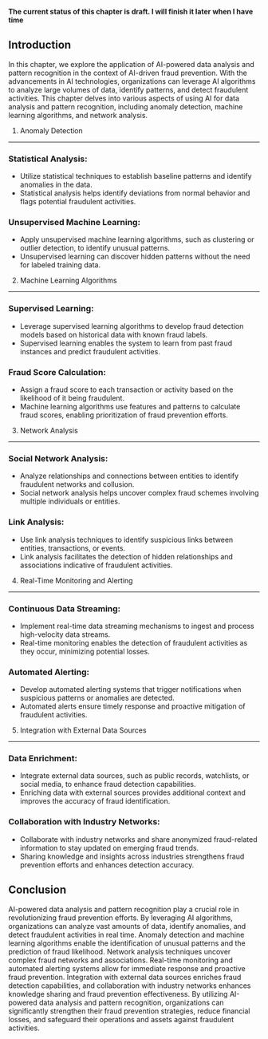 **The current status of this chapter is draft. I will finish it later when I have time**

Introduction
------------

In this chapter, we explore the application of AI-powered data analysis and pattern recognition in the context of AI-driven fraud prevention. With the advancements in AI technologies, organizations can leverage AI algorithms to analyze large volumes of data, identify patterns, and detect fraudulent activities. This chapter delves into various aspects of using AI for data analysis and pattern recognition, including anomaly detection, machine learning algorithms, and network analysis.

1. Anomaly Detection
--------------------

### Statistical Analysis:

* Utilize statistical techniques to establish baseline patterns and identify anomalies in the data.
* Statistical analysis helps identify deviations from normal behavior and flags potential fraudulent activities.

### Unsupervised Machine Learning:

* Apply unsupervised machine learning algorithms, such as clustering or outlier detection, to identify unusual patterns.
* Unsupervised learning can discover hidden patterns without the need for labeled training data.

2. Machine Learning Algorithms
------------------------------

### Supervised Learning:

* Leverage supervised learning algorithms to develop fraud detection models based on historical data with known fraud labels.
* Supervised learning enables the system to learn from past fraud instances and predict fraudulent activities.

### Fraud Score Calculation:

* Assign a fraud score to each transaction or activity based on the likelihood of it being fraudulent.
* Machine learning algorithms use features and patterns to calculate fraud scores, enabling prioritization of fraud prevention efforts.

3. Network Analysis
-------------------

### Social Network Analysis:

* Analyze relationships and connections between entities to identify fraudulent networks and collusion.
* Social network analysis helps uncover complex fraud schemes involving multiple individuals or entities.

### Link Analysis:

* Use link analysis techniques to identify suspicious links between entities, transactions, or events.
* Link analysis facilitates the detection of hidden relationships and associations indicative of fraudulent activities.

4. Real-Time Monitoring and Alerting
------------------------------------

### Continuous Data Streaming:

* Implement real-time data streaming mechanisms to ingest and process high-velocity data streams.
* Real-time monitoring enables the detection of fraudulent activities as they occur, minimizing potential losses.

### Automated Alerting:

* Develop automated alerting systems that trigger notifications when suspicious patterns or anomalies are detected.
* Automated alerts ensure timely response and proactive mitigation of fraudulent activities.

5. Integration with External Data Sources
-----------------------------------------

### Data Enrichment:

* Integrate external data sources, such as public records, watchlists, or social media, to enhance fraud detection capabilities.
* Enriching data with external sources provides additional context and improves the accuracy of fraud identification.

### Collaboration with Industry Networks:

* Collaborate with industry networks and share anonymized fraud-related information to stay updated on emerging fraud trends.
* Sharing knowledge and insights across industries strengthens fraud prevention efforts and enhances detection accuracy.

Conclusion
----------

AI-powered data analysis and pattern recognition play a crucial role in revolutionizing fraud prevention efforts. By leveraging AI algorithms, organizations can analyze vast amounts of data, identify anomalies, and detect fraudulent activities in real time. Anomaly detection and machine learning algorithms enable the identification of unusual patterns and the prediction of fraud likelihood. Network analysis techniques uncover complex fraud networks and associations. Real-time monitoring and automated alerting systems allow for immediate response and proactive fraud prevention. Integration with external data sources enriches fraud detection capabilities, and collaboration with industry networks enhances knowledge sharing and fraud prevention effectiveness. By utilizing AI-powered data analysis and pattern recognition, organizations can significantly strengthen their fraud prevention strategies, reduce financial losses, and safeguard their operations and assets against fraudulent activities.
